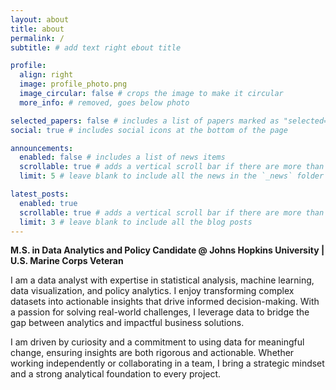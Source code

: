 ```yaml
---
layout: about
title: about
permalink: /
subtitle: # add text right ebout title

profile:
  align: right
  image: profile_photo.png
  image_circular: false # crops the image to make it circular
  more_info: # removed, goes below photo

selected_papers: false # includes a list of papers marked as "selected={true}"
social: true # includes social icons at the bottom of the page

announcements:
  enabled: false # includes a list of news items
  scrollable: true # adds a vertical scroll bar if there are more than 3 news items
  limit: 5 # leave blank to include all the news in the `_news` folder

latest_posts:
  enabled: true
  scrollable: true # adds a vertical scroll bar if there are more than 3 new posts items
  limit: 3 # leave blank to include all the blog posts
---
```

**M.S. in Data Analytics and Policy Candidate @ Johns Hopkins University | U.S. Marine Corps Veteran**

I am a data analyst with expertise in statistical analysis, machine learning, data visualization, and policy analytics. I enjoy transforming complex datasets into actionable insights that drive informed decision-making. With a passion for solving real-world challenges, I leverage data to bridge the gap between analytics and impactful business solutions.

I am driven by curiosity and a commitment to using data for meaningful change, ensuring insights are both rigorous and actionable. Whether working independently or collaborating in a team, I bring a strategic mindset and a strong analytical foundation to every project.
